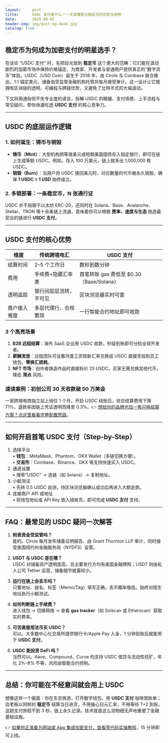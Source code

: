 ```yaml
---
layout:     post
title:      USDC 支付是什么？一文读懂美元稳定币的优势与用例
date:       2025-09-05
header-img: img/post-bg-desk.jpg
catalog: true
---
```


## 稳定币为何成为加密支付的明星选手？

在谈论 “USDC 支付” 时，先把目光放到 **稳定币** 这个更大的范畴：它们能在波动剧烈的加密市场中保持价格锚定，为商家、开发者与普通用户提供真正的“数字货币”体验。USDC（USD Coin）诞生于 2018 年，由 Circle 与 Coinbase 联合推出，1:1 锚定美元，储备由受监管金融机构托管并每月接受审计。这一设计让它既拥有区块链的透明、可编程与跨链优势，又避免了比特币式的大幅波动。

下文将用通俗但不失专业度的语言，拆解 USDC 的精髓、支付场景、上手流程与常见疑问，帮你快速吃透 **USDC 支付** 的核心竞争力。

---

## USDC 的底层运作逻辑

### 1. 如何诞生：铸币与销毁
- **铸币（Mint）**：大型机构把等值美元或短期美国国债存入指定银行，即可在链上生成等额 USDC。例如，存入 100 万美元，链上就多出 1,000,000 枚 USDC。  
- **销毁（Burn）**：当用户将 USDC 换回美元时，对应数量的代币被永久销毁，确保 **1 USDC = 1 USD** 始终成立。

### 2. 多链部署：一条稳定币，N 张通行证
USDC 并不局限于以太坊 ERC-20，还同时在 Solana、Base、Avalanche、Stellar、TRON 等十余条链上流通，意味着你可以根据 **费率、速度与生态** 挑选最契合的链进行 **USDC 支付**。

---

## USDC 支付的核心优势

| 维度 | 传统跨境电汇 | USDC 支付 |
| ---- | ------------ | ---------- |
| 结算时间 | 2–5 个工作日 | 数秒到数分钟 |
| 费用 | 手续费+隐藏汇率差 | 首笔转账 gas 费低至 $0.30（Base/Solana） |
| 透明追踪 | 银行间层层流转，不可见 | 区块浏览器实时可查 |
| 商户接入难度 | 多层代理行、合规繁琐 | 一行智能合约地址即可收款 |

### 3 个高亮场景
1. **B2B 远程结算**：海外 SaaS 企业用 USDC 收款，秒级到账即可分给全球开发者。  
2. **薪酬发放**：远程团队可设置月度工资按新汇率兑换成 USDC 直接空投到员工钱包，**零换汇损耗**。  
3. **NFT 市场**：创作者铸造作品时直接标价 25 USDC，买家无需兑换其他代币，降低 **滑点** 风险。

### 速读案例：初创公司 30 天收款破 50 万美金
一家跨境电商独立站上线仅 1 个月，开启 USDC 结账后，综合结算费用下降 71%，退款率因链上凭证透明而降至 0.3%。👉 [想给你的品牌也加一套闪电结算方案？点这里看看完整配置思路](https://okxdog.com/)。

---

## 如何开启首笔 USDC 支付（Step-by-Step）

1. 选择平台  
   • **钱包**：MetaMask、Phantom、OKX Wallet（多链切换方便）。  
   • **交易所**：Coinbase、Binance、OKX 等支持快速买入 USDC。  
2. 通道设置  
   • 搜索“USDC” → 选链（如 Solana）→ 复制地址。  
3. 小额测试  
   • 先转 0.5 USDC 自测，待区块浏览器确认成功后再进入大额走款。  
4. 连接商户 API 或地址  
   • 将钱包地址或 API Key 嵌入结账页，即可完成 **USDC 支付** 支持。

---

## FAQ：最常见的 USDC 疑问一次解答

1. **附表资金受监管吗？**  
   是的。Circle 每月发布储备证明报告，由 Grant Thornton LLP 审计，同时接受美国纽约州金融服务局（NYDFS）监管。

2. **USDT 与 USDC 差在哪？**  
   USDC 对储备资产透明度高，且主要发行方均有美国金融牌照；USDT 则由私人公司 Tether 运营，储备细节披露较少。

3. **运行在链上会丢币吗？**  
   只要地址、链名、标签（Memo/Tag）填写正确，丢币概率极低。始终对陌生地址执行小额测试。

4. **如何判断链上手续费？**  
   进入钱包 → 切换网络 → 查看 **gas tracker**（如 Solscan 或 Etherscan）获取实时费率。

5. **可否直接用法币买 USDC？**  
   可以。大多数中心化交易所提供银行卡/Apple Pay 入金，1 分钟到账后就能用于 **USDC 支付**。

6. **USDC 能投资 DeFi 吗？**  
   当然可以。Aave、Compound、Curve 均支持 USDC 借贷与流动性挖矿，年化 2%–8% 不等，风险由智能合约控制。

---

## 总结：你可能在不经意间就会用上 USDC

想像这样一个画面：你在东京旅游，打开数字钱包，用 **USDC 支付** 咖啡馆账单；店老板以同样的 **稳定币** 结算当日进货，不用操心日元汇率，不用等待 T+2 到账。这趟支付旅程不到 3 秒，链上永久记录。技术就是这么润物细无声地重塑了金融基础设施。

👉 [如果你正准备为网站或 App 集成加密支付，查看零代码实操教程](https://okxdog.com/)，15 分钟即可上线。